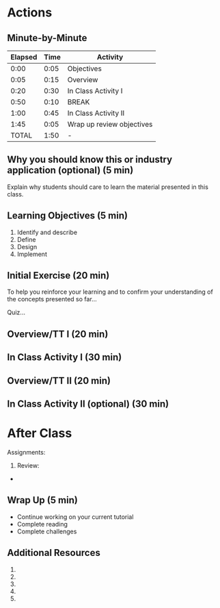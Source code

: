 # Actions

<!-- INSTRUCTOR NOTES:
1) Quiz for Initial Exercise is located: -->


## Minute-by-Minute

| **Elapsed** | **Time**  | **Activity**              |
| ----------- | --------- | ------------------------- |
| 0:00        | 0:05      | Objectives                |
| 0:05        | 0:15      | Overview                  |
| 0:20        | 0:30      | In Class Activity I       |
| 0:50        | 0:10      | BREAK                     |
| 1:00        | 0:45      | In Class Activity II      |
| 1:45        | 0:05      | Wrap up review objectives |
| TOTAL       | 1:50      | -                         |

## Why you should know this or industry application (optional) (5 min)

Explain why students should care to learn the material presented in this class.

## Learning Objectives (5 min)

1. Identify and describe
1. Define
1. Design
1. Implement

## Initial Exercise (20 min)

To help you reinforce your learning and to confirm your understanding of the concepts presented so far...

Quiz...


## Overview/TT I (20 min)



## In Class Activity I (30 min)



## Overview/TT II (20 min)





## In Class Activity II (optional) (30 min)

# After Class

Assignments:
1. Review:
-


## Wrap Up (5 min)

- Continue working on your current tutorial
- Complete reading
- Complete challenges

## Additional Resources

1. []()
1. []()
1. []()
1. []()
1. []()
